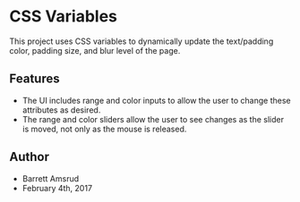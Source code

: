 # CSS Variables

This project uses CSS variables to dynamically update the text/padding color, padding size, and blur level of the page.

## Features

- The UI includes range and color inputs to allow the user to change these attributes as desired.
- The range and color sliders allow the user to see changes as the slider is moved, not only as the mouse is released.

## Author

- Barrett Amsrud
- February 4th, 2017
